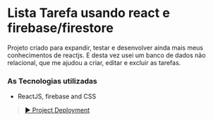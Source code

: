 # Lista Tarefa usando react e firebase/firestore


Projeto criado para expandir, testar e desenvolver ainda mais meus conhecimentos
de reactjs. E desta vez usei um banco de dados não relacional, que
me ajudou a criar, editar e excluir as tarefas.


### As Tecnologias utilizadas

- ReactJS, firebase and CSS

>  [▶ Project Deployment](https://wellingtonsilva12.github.io/expense-and-income-control/)
